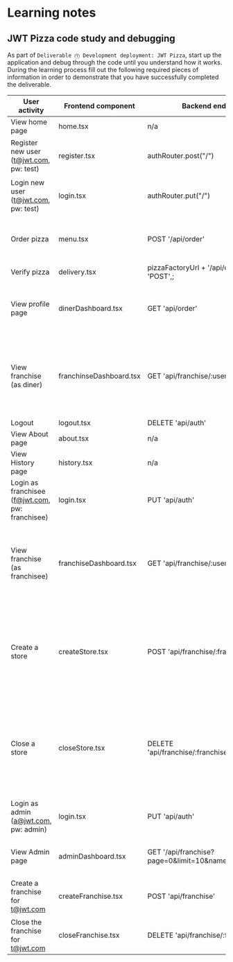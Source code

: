 # Learning notes

## JWT Pizza code study and debugging

As part of `Deliverable ⓵ Development deployment: JWT Pizza`, start up the application and debug through the code until you understand how it works. During the learning process fill out the following required pieces of information in order to demonstrate that you have successfully completed the deliverable.

| User activity                                       | Frontend component      | Backend endpoints                                  | Database SQL                                                                                                                                                                                                                                                                                                                                                                                            |
| --------------------------------------------------- | ----------------------- | -------------------------------------------------- | ------------------------------------------------------------------------------------------------------------------------------------------------------------------------------------------------------------------------------------------------------------------------------------------------------------------------------------------------------------------------------------------------------- |
| View home page                                      | home.tsx                | n/a                                                | n/a                                                                                                                                                                                                                                                                                                                                                                                                     |
| Register new user<br/>(t@jwt.com, pw: test)         | register.tsx            | authRouter.post("/")                               | `INSERT INTO user (name, email, password) VALUES (?, ?, ?)`, `INSERT INTO auth (token, userId) VALUES (?, ?) ON DUPLICATE KEY UPDATE token=token`                                                                                                                                                                                                                                                       |
| Login new user<br/>(t@jwt.com, pw: test)            | login.tsx               | authRouter.put("/")                                | `SELECT * FROM user WHERE email=?` & `SELECT * FROM userRole WHERE userId=?`, `INSERT INTO auth (token, userId) VALUES (?, ?) ON DUPLICATE KEY UPDATE token=token`                                                                                                                                                                                                                                      |
| Order pizza                                         | menu.tsx                | POST '/api/order'                                  | `INSERT INTO dinerOrder (dinerId, franchiseId, storeId, date) VALUES (?, ?, ?, now())` & `INSERT INTO orderItem (orderId, menuId, description, price) VALUES (?, ?, ?, ?)`                                                                                                                                                                                                                              |
| Verify pizza                                        | delivery.tsx            | pizzaFactoryUrl + '/api/order/verify', 'POST',;    | n/a                                                                                                                                                                                                                                                                                                                                                                                                     |
| View profile page                                   | dinerDashboard.tsx      | GET 'api/order'                                    | `SELECT id, franchiseId, storeId, date FROM dinerOrder WHERE dinerId=? LIMIT ${offset},${config.db.listPerPage}` & `SELECT id, menuId, description, price FROM orderItem WHERE orderId=?`                                                                                                                                                                                                               |
| View franchise<br/>(as diner)                       | franchinseDashboard.tsx | GET 'api/franchise/:userId'                        | `SELECT u.id, u.name, u.email FROM userRole AS ur JOIN user AS u ON u.id=ur.userId WHERE ur.objectId=? AND ur.role='franchisee'` & `SELECT s.id, s.name, COALESCE(SUM(oi.price), 0) AS totalRevenue FROM dinerOrder AS do JOIN orderItem AS oi ON do.id=oi.orderId RIGHT JOIN store AS s ON s.id=do.storeId WHERE s.franchiseId=? GROUP BY s.id` id`                                                    |
| Logout                                              | logout.tsx              | DELETE 'api/auth'                                  | `DELETE FROM auth WHERE token=?`                                                                                                                                                                                                                                                                                                                                                                        |
| View About page                                     | about.tsx               | n/a                                                | n/a                                                                                                                                                                                                                                                                                                                                                                                                     |
| View History page                                   | history.tsx             | n/a                                                | n/a                                                                                                                                                                                                                                                                                                                                                                                                     |
| Login as franchisee<br/>(f@jwt.com, pw: franchisee) | login.tsx               | PUT 'api/auth'                                     | `SELECT * FROM user WHERE email=?` & `SELECT * FROM userRole WHERE userId=?`, `INSERT INTO auth (token, userId) VALUES (?, ?) ON DUPLICATE KEY UPDATE token=token`                                                                                                                                                                                                                                      |
| View franchise<br/>(as franchisee)                  | franchiseDashboard.tsx  | GET 'api/franchise/:userId'                        | `SELECT u.id, u.name, u.email FROM userRole AS ur JOIN user AS u ON u.id=ur.userId WHERE ur.objectId=? AND ur.role='franchisee'` & `SELECT s.id, s.name, COALESCE(SUM(oi.price), 0) AS totalRevenue FROM dinerOrder AS do JOIN orderItem AS oi ON do.id=oi.orderId RIGHT JOIN store AS s ON s.id=do.storeId WHERE s.franchiseId=? GROUP BY s.id`                                                        |
| Create a store                                      | createStore.tsx         | POST 'api/franchise/:franchiseId/store'            | `SELECT u.id, u.name, u.email FROM userRole AS ur JOIN user AS u ON u.id=ur.userId WHERE ur.objectId=? AND ur.role='franchisee'` & `SELECT s.id, s.name, COALESCE(SUM(oi.price), 0) AS totalRevenue FROM dinerOrder AS do JOIN orderItem AS oi ON do.id=oi.orderId RIGHT JOIN store AS s ON s.id=do.storeId WHERE s.franchiseId=? GROUP BY s.id`, `INSERT INTO store (franchiseId, name) VALUES (?, ?)` |
| Close a store                                       | closeStore.tsx          | DELETE 'api/franchise/:franchiseId/store/:storeId' | `SELECT u.id, u.name, u.email FROM userRole AS ur JOIN user AS u ON u.id=ur.userId WHERE ur.objectId=? AND ur.role='franchisee'` & `SELECT s.id, s.name, COALESCE(SUM(oi.price), 0) AS totalRevenue FROM dinerOrder AS do JOIN orderItem AS oi ON do.id=oi.orderId RIGHT JOIN store AS s ON s.id=do.storeId WHERE s.franchiseId=? GROUP BY s.id`, `DELETE FROM store WHERE franchiseId=? AND id=?`      |
| Login as admin<br/>(a@jwt.com, pw: admin)           | login.tsx               | PUT 'api/auth'                                     | `SELECT * FROM user WHERE email=?` & `SELECT * FROM userRole WHERE userId=?`, `INSERT INTO auth (token, userId) VALUES (?, ?) ON DUPLICATE KEY UPDATE token=token`                                                                                                                                                                                                                                      |
| View Admin page                                     | adminDashboard.tsx      | GET '/api/franchise?page=0&limit=10&name=\*'       | `SELECT id, name FROM franchise WHERE name LIKE ? LIMIT ${limit + 1} OFFSET ${offset}` & `SELECT id, name FROM store WHERE franchiseId=?`                                                                                                                                                                                                                                                               |
| Create a franchise for t@jwt.com                    | createFranchise.tsx     | POST 'api/franchise'                               | `SELECT id, name FROM user WHERE email=?` & `INSERT INTO franchise (name) VALUES (?)` & `INSERT INTO userRole (userId, role, objectId) VALUES (?, ?, ?)`                                                                                                                                                                                                                                                |
| Close the franchise for t@jwt.com                   | closeFranchise.tsx      | DELETE 'api/franchise/:franchiseId'                | `DELETE FROM store WHERE franchiseId=?` & `DELETE FROM userRole WHERE objectId=?`& `DELETE FROM franchise WHERE id=?`                                                                                                                                                                                                                                                                                   |
